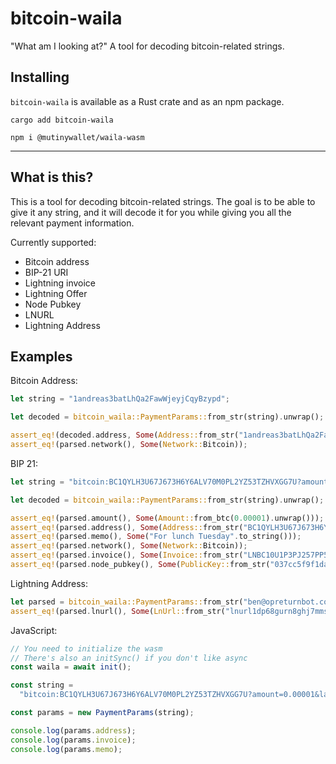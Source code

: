 # bitcoin-waila

"What am I looking at?" A tool for decoding bitcoin-related strings.

## Installing

`bitcoin-waila` is available as a Rust crate and as an npm package.

```
cargo add bitcoin-waila
```

```
npm i @mutinywallet/waila-wasm
```

---

## What is this?

This is a tool for decoding bitcoin-related strings.
The goal is to be able to give it any string, and it will decode it for you while giving you all the relevant payment
information.

Currently supported:

- Bitcoin address
- BIP-21 URI
- Lightning invoice
- Lightning Offer
- Node Pubkey
- LNURL
- Lightning Address

## Examples

Bitcoin Address:

```rust
let string = "1andreas3batLhQa2FawWjeyjCqyBzypd";

let decoded = bitcoin_waila::PaymentParams::from_str(string).unwrap();

assert_eq!(decoded.address, Some(Address::from_str("1andreas3batLhQa2FawWjeyjCqyBzypd").unwrap()));
assert_eq!(parsed.network(), Some(Network::Bitcoin));
```

BIP 21:

```rust
let string = "bitcoin:BC1QYLH3U67J673H6Y6ALV70M0PL2YZ53TZHVXGG7U?amount=0.00001&label=sbddesign%3A%20For%20lunch%20Tuesday&message=For%20lunch%20Tuesday&lightning=LNBC10U1P3PJ257PP5YZTKWJCZ5FTL5LAXKAV23ZMZEKAW37ZK6KMV80PK4XAEV5QHTZ7QDPDWD3XGER9WD5KWM36YPRX7U3QD36KUCMGYP282ETNV3SHJCQZPGXQYZ5VQSP5USYC4LK9CHSFP53KVCNVQ456GANH60D89REYKDNGSMTJ6YW3NHVQ9QYYSSQJCEWM5CJWZ4A6RFJX77C490YCED6PEMK0UPKXHY89CMM7SCT66K8GNEANWYKZGDRWRFJE69H9U5U0W57RRCSYSAS7GADWMZXC8C6T0SPJAZUP6";

let decoded = bitcoin_waila::PaymentParams::from_str(string).unwrap();

assert_eq!(parsed.amount(), Some(Amount::from_btc(0.00001).unwrap()));
assert_eq!(parsed.address(), Some(Address::from_str("BC1QYLH3U67J673H6Y6ALV70M0PL2YZ53TZHVXGG7U").unwrap()));
assert_eq!(parsed.memo(), Some("For lunch Tuesday".to_string()));
assert_eq!(parsed.network(), Some(Network::Bitcoin));
assert_eq!(parsed.invoice(), Some(Invoice::from_str("LNBC10U1P3PJ257PP5YZTKWJCZ5FTL5LAXKAV23ZMZEKAW37ZK6KMV80PK4XAEV5QHTZ7QDPDWD3XGER9WD5KWM36YPRX7U3QD36KUCMGYP282ETNV3SHJCQZPGXQYZ5VQSP5USYC4LK9CHSFP53KVCNVQ456GANH60D89REYKDNGSMTJ6YW3NHVQ9QYYSSQJCEWM5CJWZ4A6RFJX77C490YCED6PEMK0UPKXHY89CMM7SCT66K8GNEANWYKZGDRWRFJE69H9U5U0W57RRCSYSAS7GADWMZXC8C6T0SPJAZUP6").unwrap()));
assert_eq!(parsed.node_pubkey(), Some(PublicKey::from_str("037cc5f9f1da20ac0d60e83989729a204a33cc2d8e80438969fadf35c1c5f1233b").unwrap()));
```

Lightning Address:

```rust
let parsed = bitcoin_waila::PaymentParams::from_str("ben@opreturnbot.com").unwrap();
assert_eq!(parsed.lnurl(), Some(LnUrl::from_str("lnurl1dp68gurn8ghj7mmswfjhgatjde3x7apwvdhk6tewwajkcmpdddhx7amw9akxuatjd3cz7cn9dc94s6d4").unwrap()));
```

JavaScript:

```js
// You need to initialize the wasm
// There's also an initSync() if you don't like async
const waila = await init();

const string =
  "bitcoin:BC1QYLH3U67J673H6Y6ALV70M0PL2YZ53TZHVXGG7U?amount=0.00001&label=sbddesign%3A%20For%20lunch%20Tuesday&message=For%20lunch%20Tuesday&lightning=LNBC10U1P3PJ257PP5YZTKWJCZ5FTL5LAXKAV23ZMZEKAW37ZK6KMV80PK4XAEV5QHTZ7QDPDWD3XGER9WD5KWM36YPRX7U3QD36KUCMGYP282ETNV3SHJCQZPGXQYZ5VQSP5USYC4LK9CHSFP53KVCNVQ456GANH60D89REYKDNGSMTJ6YW3NHVQ9QYYSSQJCEWM5CJWZ4A6RFJX77C490YCED6PEMK0UPKXHY89CMM7SCT66K8GNEANWYKZGDRWRFJE69H9U5U0W57RRCSYSAS7GADWMZXC8C6T0SPJAZUP6";

const params = new PaymentParams(string);

console.log(params.address);
console.log(params.invoice);
console.log(params.memo);
```
